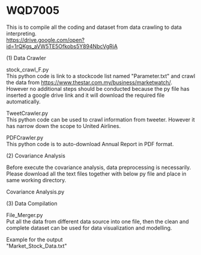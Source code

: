# WQD7005
This is to compile all the coding and dataset from data crawling to data interpreting. <br/>
https://drive.google.com/open?id=1rQKgs_aVW5TE5Ofkobs5Y894NbcVgRjA<br/>

(1) Data Crawler<br/>

stock_crawl_F.py<br/>
This python code is link to a stockcode list named "Parameter.txt" and crawl the data from https://www.thestar.com.my/business/marketwatch/. <br/>
However no additional steps should be conducted because the py file has inserted a google drive link and it will download the required file automatically.<br/>

TweetCrawler.py<br/>
This python code can be used to crawl information from tweeter. However it has narrow down the scope to United Airlines.<br/>

PDFCrawler.py<br/>
This python code is to auto-download Annual Report in PDF format.<br/>

(2) Covariance Analysis<br/>

Before execute the covariance analysis, data preprocessing is necessarily. Please download all the text files together with below py file and place in same working directory.<br/>

Covariance Analysis.py<br/>

(3) Data Compilation<br/>

File_Merger.py<br/>
Put all the data from different data source into one file, then the clean and complete dataset can be used for data visualization and modelling.<br/>

Example for the output<br/>
"Market_Stock_Data.txt"

